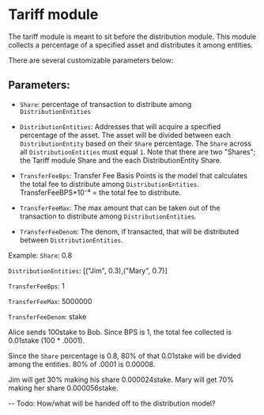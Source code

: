 # Tariff module

The tariff module is meant to sit before the distribution module. This module collects a percentage of a specified asset and distributes it among entities.

There are several customizable parameters below:

## Parameters:

- `Share`: percentage of transaction to distribute among `DistributionEntities`

- `DistributionEntities`: Addresses that will acquire a specified percentage of the asset. The asset will be divided between each `DistributionEntity` based on their `Share` percentage. The `Share` across all `DistributionEntities` must equal `1`. Note that there are two "Shares"; the Tariff module Share and the each DistributionEntity Share.

- `TransferFeeBps`: Transfer Fee Basis Points is the model that calculates the total fee to distribute among `DistributionEntities`. TransferFeeBPS*10⁻⁴ = the total fee to distribute. 

- `TransferFeeMax`: The max amount that can be taken out of the transaction to distribute among `DistributionEntities`.

- `TransferFeeDenom`: The denom, if transacted, that will be distributed between `DistributionEntities`.


Example:
`Share`: 0.8

`DistributionEntities`: [("Jim", 0.3),("Mary", 0.7)]

`TransferFeeBps`: 1

`TransferFeeMax`: 5000000

`TransferFeeDenom`: stake


Alice sends 100stake to Bob. Since BPS is 1, the total fee collected is 0.01stake (100 * .0001). 

Since the `Share` percentage is 0.8, 80% of that 0.01stake will be divided among the entities. 80% of .0001 is 0.00008.

Jim will get 30% making his share 0.000024stake. Mary will get 70% making her share 0.000056stake.


--
Todo:
How/what will be handed off to the distribution model? 